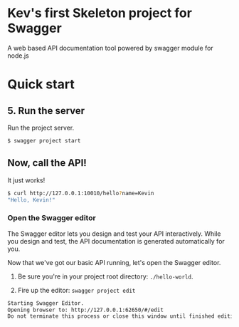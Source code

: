 # Kev's first Skeleton project for Swagger

A web based API documentation tool powered by swagger module for node.js

# Quick start

## 5. Run the server

Run the project server.

```bash
$ swagger project start
```

## Now, call the API!

It just works!

```bash
$ curl http://127.0.0.1:10010/hello?name=Kevin
"Hello, Kevin!"
```


### <a name="openeditor"></a>Open the Swagger editor

The Swagger editor lets you design and test your API interactively. While you design and test, the API documentation is generated automatically for you.

Now that we've got our basic API running, let's open the Swagger editor.

1. Be sure you're in your project root directory: `./hello-world`.

2. Fire up the editor: `swagger project edit`


```bash
Starting Swagger Editor.
Opening browser to: http://127.0.0.1:62650/#/edit
Do not terminate this process or close this window until finished editing.
```
